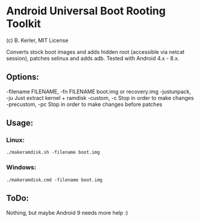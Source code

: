 # Android Universal Boot Rooting Toolkit 
(c) B. Kerler, MIT License

Converts stock boot images and adds hidden root (accessible via netcat session), patches selinux and adds adb. 
Tested with Android 4.x - 8.x.

## Options:

  -filename FILENAME, -fn FILENAME
                        boot.img or recovery.img
  -justunpack, -ju      Just extract kernel + ramdisk
  -custom, -c           Stop in order to make changes
  -precustom, -pc       Stop in order to make changes before patches
  
## Usage:

### Linux:
```
./makeramdisk.sh -filename boot.img
```

### Windows:
```
./makeramdisk.cmd -filename boot.img
```

## ToDo:
Nothing, but maybe Android 9 needs more help :)
